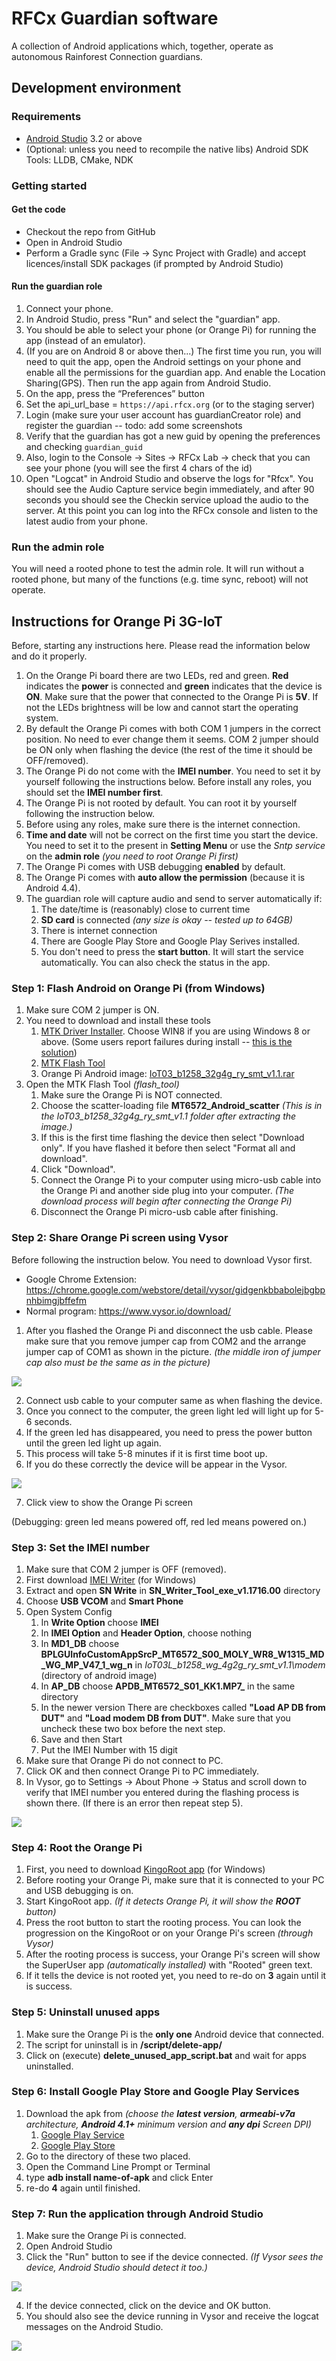 # RFCx Guardian software

A collection of Android applications which, together, operate as autonomous Rainforest Connection guardians.

## Development environment

### Requirements

- [Android Studio](https://developer.android.com/studio) 3.2 or above
- (Optional: unless you need to recompile the native libs) Android SDK Tools: LLDB, CMake, NDK

### Getting started

#### Get the code

- Checkout the repo from GitHub
- Open in Android Studio
- Perform a Gradle sync (File -> Sync Project with Gradle) and accept licences/install SDK packages (if prompted by Android Studio)

#### Run the guardian role

1. Connect your phone.
2. In Android Studio, press "Run" and select the "guardian" app.
3. You should be able to select your phone (or Orange Pi) for running the app (instead of an emulator).
4. (If you are on Android 8 or above then...) The first time you run, you will need to quit the app, open the Android settings on your phone and enable all the permissions for the guardian app. And enable the Location Sharing(GPS). Then run the app again from Android Studio.
5. On the app, press the “Preferences” button
6. Set the api_url_base = `https://api.rfcx.org` (or to the staging server)
7. Login (make sure your user account has guardianCreator role) and register the guardian -- todo: add some screenshots
8. Verify that the guardian has got a new guid by opening the preferences and checking `guardian_guid`
9. Also, login to the Console -> Sites -> RFCx Lab -> check that you can see your phone (you will see the first 4 chars of the id)
10. Open "Logcat" in Android Studio and observe the logs for "Rfcx". You should see the Audio Capture service begin immediately, and after 90 seconds you should see the Checkin service upload the audio to the server. At this point you can log into the RFCx console and listen to the latest audio from your phone.

### Run the admin role

You will need a rooted phone to test the admin role. It will run without a rooted phone, but many of the functions (e.g. time sync, reboot) will not operate.


## Instructions for Orange Pi 3G-IoT

Before, starting any instructions here. Please read the information below and do it properly.

1. On the Orange Pi board there are two LEDs, red and green. **Red** indicates the **power** is connected and **green** indicates that the device is **ON**. Make sure that the power that connected to the Orange Pi is **5V**. If not the LEDs brightness will be low and cannot start the operating system.
2. By default the Orange Pi comes with both COM 1 jumpers in the correct position. No need to ever change them it seems. COM 2 jumper should be ON only when flashing the device (the rest of the time it should be OFF/removed).
2. The Orange Pi do not come with the **IMEI number**. You need to set it by yourself following the instructions below. Before install any roles, you should set the **IMEI number first**.
3. The Orange Pi is not rooted by default. You can root it by yourself following the instruction below.
4. Before using any roles, make sure there is the internet connection.
5. **Time and date** will not be correct on the first time you start the device. You need to set it to the present in **Setting Menu** or use the *Sntp service* on the **admin role** *(you need to root Orange Pi first)*
7. The Orange Pi comes with USB debugging **enabled** by default.
8. The Orange Pi comes with **auto allow the permission** (because it is Android 4.4).
9. The guardian role will capture audio and send to server automatically if:
    1. The date/time is (reasonably) close to current time
    2. **SD card** is connected *(any size is okay -- tested up to 64GB)*
    3. There is internet connection
    4. There are Google Play Store and Google Play Serives installed.
    5. You don't need to press the **start button**. It will start the service automatically. You can also check the status in the app.

### Step 1: Flash Android on Orange Pi (from Windows)

1. Make sure COM 2 jumper is ON.
1. You need to download and install these tools
    1. [MTK Driver Installer](https://mega.nz/#F!WGwUhAZJ!xcc_4wd_UG_0OLruixz3ww!rGhSzJBL).
       Choose WIN8 if you are using Windows 8 or above.
       (Some users report failures during install -- [this is the solution](https://youtu.be/3g542NRQFwg))
    2. [MTK Flash Tool](https://mega.nz/#F!WGwUhAZJ!xcc_4wd_UG_0OLruixz3ww!mCJG3DgT)
    3. Orange Pi Android image: [IoT03_b1258_32g4g_ry_smt_v1.1.rar](https://mega.nz/#F!q8xQXZBQ!CXsQgfR2JaFsttTtBT_GMQ!3h5DTAJR)
2. Open the MTK Flash Tool *(flash_tool)*
    1. Make sure the Orange Pi is NOT connected.
    2. Choose the scatter-loading file **MT6572_Android_scatter** *(This is in the IoT03_b1258_32g4g_ry_smt_v1.1 folder after extracting the image.)*
    3. If this is the first time flashing the device then select "Download only". If you have flashed it before then select "Format all and download".
    4. Click "Download".
    5. Connect the Orange Pi to your computer using micro-usb cable into the Orange Pi and another side plug into your computer. *(The download process will begin after connecting the Orange Pi)*
    6. Disconnect the Orange Pi micro-usb cable after finishing.
    
### Step 2: Share Orange Pi screen using Vysor

Before following the instruction below. You need to download Vysor first.

- Google Chrome Extension: https://chrome.google.com/webstore/detail/vysor/gidgenkbbabolejbgbpnhbimgjbffefm
- Normal program: https://www.vysor.io/download/

1. After you flashed the Orange Pi and disconnect the usb cable. Please make sure that you remove jumper cap from COM2 and the arrange jumper cap of COM1 as shown in the picture. *(the middle iron of jumper cap also must be the same as in the picture)*

![](docs/images/vysor1.PNG?raw=true)

2. Connect usb cable to your computer same as when flashing the device.
3. Once you connect to the computer, the green light led will light up for 5-6 seconds.
4. If the green led has disappeared, you need to press the power button until the green led light up again.
5. This process will take 5-8 minutes if it is first time boot up.
6. If you do these correctly the device will be appear in the Vysor.

![](docs/images/vysor2.PNG?raw=true)

7. Click view to show the Orange Pi screen

(Debugging: green led means powered off, red led means powered on.)

### Step 3: Set the IMEI number

1. Make sure that COM 2 jumper is OFF (removed).
2. First download [IMEI Writer](https://mega.nz/#F!WGwUhAZJ!xcc_4wd_UG_0OLruixz3ww!fCJmCTAY) (for Windows)
3. Extract and open **SN Write** in **SN_Writer_Tool_exe_v1.1716.00** directory
4. Choose **USB VCOM** and **Smart Phone**
5. Open System Config
    1. In **Write Option** choose **IMEI**
    2. In **IMEI Option** and **Header Option**, choose nothing
    3. In **MD1_DB** choose **BPLGUInfoCustomAppSrcP_MT6572_S00_MOLY_WR8_W1315_MD_WG_MP_V47_1_wg_n** in *IoT03L_b1258_wg_4g2g_ry_smt_v1.1\modem* (directory of android image)
    4. In **AP_DB** choose **APDB_MT6572_S01_KK1.MP7_** in the same directory
    5. In the newer version There are checkboxes called **"Load AP DB from DUT"** and **"Load modem DB from DUT"**. Make sure that you uncheck these two box before the next step.
    6. Save and then Start
    7. Put the IMEI Number with 15 digit
6. Make sure that Orange Pi do not connect to PC.
7. Click OK and then connect Orange Pi to PC immediately.
8. In Vysor, go to Settings -> About Phone -> Status and scroll down to verify that IMEI number you entered during the flashing process is shown there. (If there is an error then repeat step 5).

![](docs/images/checkimei.png?raw=true)

### Step 4: Root the Orange Pi

1. First, you need to download [KingoRoot app](https://www.kingoapp.com/android-root/download.htm) (for Windows)
2. Before rooting your Orange Pi, make sure that it is connected to your PC and USB debugging is on.
3. Start KingoRoot app. *(If it detects Orange Pi, it will show the **ROOT** button)*
4. Press the root button to start the rooting process. You can look the progression on the KingoRoot or on your Orange Pi's screen *(through Vysor)*
6. After the rooting process is success, your Orange Pi's screen will show the SuperUser app *(automatically installed)* with "Rooted" green text.
7. If it tells the device is not rooted yet, you need to re-do on **3** again until it is success.

### Step 5: Uninstall unused apps

1. Make sure the Orange Pi is the **only one** Android device that connected.
2. The script for uninstall is in **/script/delete-app/**
3. Click on (execute) **delete_unused_app_script.bat** and wait for apps uninstalled.

### Step 6: Install Google Play Store and Google Play Services

1. Download the apk from *(choose the **latest version**, **armeabi-v7a** architecture, **Android 4.1+** minimum version and **any dpi** Screen DPI)*
    1. [Google Play Service](https://www.apkmirror.com/apk/google-inc/google-play-services/)
    2. [Google Play Store](https://www.apkmirror.com/apk/google-inc/google-play-store/)
2. Go to the directory of these two placed.
3. Open the Command Line Prompt or Terminal
4. type **adb install name-of-apk** and click Enter
5. re-do **4** again until finished.

### Step 7: Run the application through Android Studio

1. Make sure the Orange Pi is connected.
2. Open Android Studio
3. Click the "Run" button to see if the device connected. *(If Vysor sees the device, Android Studio should detect it too.)*

![](docs/images/androidstudio1.PNG?raw=true)

4. If the device connected, click on the device and OK button.
5. You should also see the device running in Vysor and receive the logcat messages on the Android Studio.

![](docs/images/androidstudio2.PNG?raw=true)


